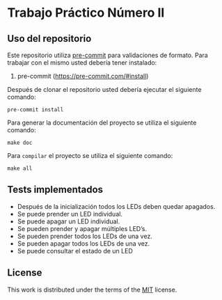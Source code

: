 # Trabajo Práctico Número II

## Uso del repositorio

Este repositorio utiliza [pre-commit](https://pre-commit.com) para validaciones de formato. Para trabajar con el mismo usted debería tener instalado:

1. pre-commit (https://pre-commit.com/#install)

Después de clonar el repositorio usted debería ejecutar el siguiente comando:

```
pre-commit install
```

Para generar la documentación del proyecto se utiliza el siguiente comando:

```
make doc

```

Para `compilar` el proyecto se utiliza el siguiente comando:

```
make all
```

## Tests implementados 

- Después de la inicialización todos los LEDs deben quedar apagados.
- Se puede prender un LED individual.
- Se puede apagar un LED individual.
- Se pueden prender y apagar múltiples LED’s.
- Se pueden prender todos los LEDs de una vez.
- Se pueden apagar todos los LEDs de una vez.
- Se puede consultar el estado de un LED

## License

This work is distributed under the terms of the [MIT](https://spdx.org/licenses/MIT.html) license.
